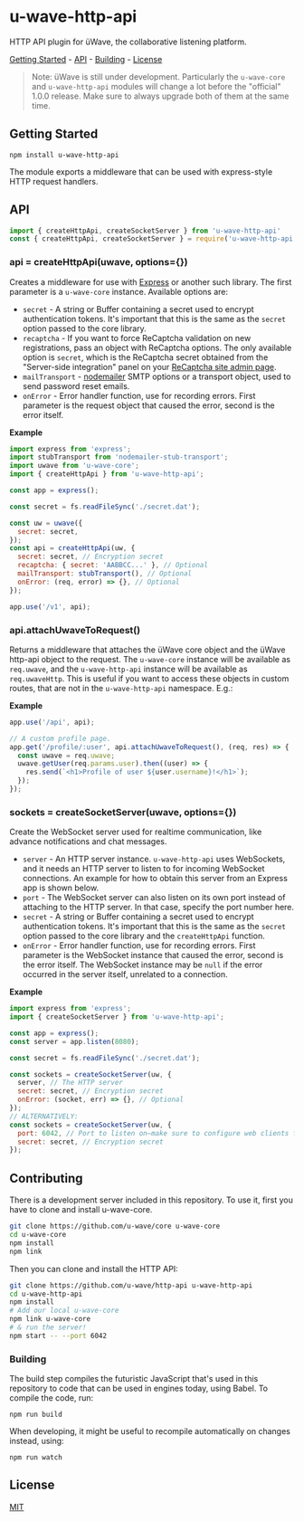 # u-wave-http-api

HTTP API plugin for üWave, the collaborative listening platform.

[Getting Started](#getting-started) - [API](#api) - [Building](#contributing) -
[License](#license)

> Note: üWave is still under development. Particularly the `u-wave-core` and
> `u-wave-http-api` modules will change a lot before the "official" 1.0.0
> release. Make sure to always upgrade both of them at the same time.

## Getting Started

```
npm install u-wave-http-api
```

The module exports a middleware that can be used with express-style HTTP request
handlers.

## API

```js
import { createHttpApi, createSocketServer } from 'u-wave-http-api'
const { createHttpApi, createSocketServer } = require('u-wave-http-api')
```

### api = createHttpApi(uwave, options={})

Creates a middleware for use with [Express][] or another such library. The first
parameter is a `u-wave-core` instance. Available options are:

 - `secret` - A string or Buffer containing a secret used to encrypt
   authentication tokens. It's important that this is the same as the `secret`
   option passed to the core library.
 - `recaptcha` - If you want to force ReCaptcha validation on new registrations,
   pass an object with ReCaptcha options. The only available option is `secret`,
   which is the ReCaptcha secret obtained from the "Server-side integration"
   panel on your [ReCaptcha site admin page][recaptcha].
 - `mailTransport` - [nodemailer](https://nodemailer.com) SMTP options or a
   transport object, used to send password reset emails.
 - `onError` - Error handler function, use for recording errors. First parameter
   is the request object that caused the error, second is the error itself.

**Example**

```js
import express from 'express';
import stubTransport from 'nodemailer-stub-transport';
import uwave from 'u-wave-core';
import { createHttpApi } from 'u-wave-http-api';

const app = express();

const secret = fs.readFileSync('./secret.dat');

const uw = uwave({
  secret: secret,
});
const api = createHttpApi(uw, {
  secret: secret, // Encryption secret
  recaptcha: { secret: 'AABBCC...' }, // Optional
  mailTransport: stubTransport(), // Optional
  onError: (req, error) => {}, // Optional
});

app.use('/v1', api);
```

### api.attachUwaveToRequest()

Returns a middleware that attaches the üWave core object and the üWave http-api
object to the request. The `u-wave-core` instance will be available as
`req.uwave`, and the `u-wave-http-api` instance will be available as
`req.uwaveHttp`. This is useful if you want to access these objects in custom
routes, that are not in the `u-wave-http-api` namespace. E.g.:

**Example**

```js
app.use('/api', api);

// A custom profile page.
app.get('/profile/:user', api.attachUwaveToRequest(), (req, res) => {
  const uwave = req.uwave;
  uwave.getUser(req.params.user).then((user) => {
    res.send(`<h1>Profile of user ${user.username}!</h1>`);
  });
});
```

### sockets = createSocketServer(uwave, options={})

Create the WebSocket server used for realtime communication, like advance
notifications and chat messages.

 - `server` - An HTTP server instance. `u-wave-http-api` uses WebSockets, and it
   needs an HTTP server to listen to for incoming WebSocket connections. An
   example for how to obtain this server from an Express app is shown below.
 - `port` - The WebSocket server can also listen on its own port instead
   of attaching to the HTTP server. In that case, specify the port number here.
 - `secret` - A string or Buffer containing a secret used to encrypt
   authentication tokens. It's important that this is the same as the `secret`
   option passed to the core library and the `createHttpApi` function.
 - `onError` - Error handler function, use for recording errors. First parameter
   is the WebSocket instance that caused the error, second is the error itself.
   The WebSocket instance may be `null` if the error occurred in the server
   itself, unrelated to a connection.

**Example**

```js
import express from 'express';
import { createSocketServer } from 'u-wave-http-api';

const app = express();
const server = app.listen(8080);

const secret = fs.readFileSync('./secret.dat');

const sockets = createSocketServer(uw, {
  server, // The HTTP server
  secret: secret, // Encryption secret
  onError: (socket, err) => {}, // Optional
});
// ALTERNATIVELY:
const sockets = createSocketServer(uw, {
  port: 6042, // Port to listen on—make sure to configure web clients for this
  secret: secret, // Encryption secret
});
```

## Contributing

There is a development server included in this repository. To use it, first you
have to clone and install u-wave-core.

```bash
git clone https://github.com/u-wave/core u-wave-core
cd u-wave-core
npm install
npm link
```

Then you can clone and install the HTTP API:

```bash
git clone https://github.com/u-wave/http-api u-wave-http-api
cd u-wave-http-api
npm install
# Add our local u-wave-core
npm link u-wave-core
# & run the server!
npm start -- --port 6042
```

### Building

The build step compiles the futuristic JavaScript that's used in this repository
to code that can be used in engines today, using Babel. To compile the code,
run:

```
npm run build
```

When developing, it might be useful to recompile automatically on changes
instead, using:

```
npm run watch
```

## License

[MIT][]

[recaptcha]: https://www.google.com/recaptcha/admin#list
[Express]: https://expressjs.com

[MIT]: ./LICENSE
